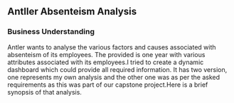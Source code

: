 ## Antller Absenteism Analysis
### Business Understanding
Antler wants to analyse the various factors and causes associated with absenteism of its employees.
The provided is one year with various attributes associated with its employees.I tried to create a 
dynamic dashboard which could provide all required information. It has two version, one represents
my own analysis and the other one was as per the asked requirements as this was part of our capstone 
project.Here is a brief synopsis of that analysis.
